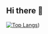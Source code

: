 ## Hi there 👋

[![Top Langs](https://github-readme-stats.vercel.app/api/top-langs/?username=anuraghazra&layout=donut-vertical)](https://github.com/there-is-no-sp00n))

<!--
**there-is-no-sp00n/there-is-no-sp00n** is a ✨ _special_ ✨ repository because its `README.md` (this file) appears on your GitHub profile.

Here are some ideas to get you started:

- 🔭 I’m currently working on ...
- 🌱 I’m currently learning ...
- 👯 I’m looking to collaborate on ...
- 🤔 I’m looking for help with ...
- 💬 Ask me about ...
- 📫 How to reach me: ...
- 😄 Pronouns: ...
- ⚡ Fun fact: ...
-->
